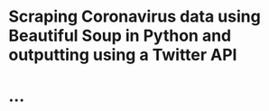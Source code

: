# Scraping Coronavirus data using Beautiful Soup in Python and outputting using a Twitter API

# ...